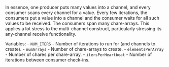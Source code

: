 
In essence, one producer puts many values into a channel, and every consumer scans every channel for a value. Every few iterations, the consumers put a value into a channel and the consumer waits for all such values to be received. The consumers span many chare-arrays. This applies a lot stress to the multi-channel construct, particularly stressing its any-channel receive functionality.

Variables:
    - `NUM_ITERS` - Number of iterations to run for (and channels to create).
    - `numArrays` - Number of chare-arrays to create.
    - `elementsPerArray` - Number of chares per chare-array.
    - `itersPerHeartbeat` - Number of iterations between consumer check-ins.
